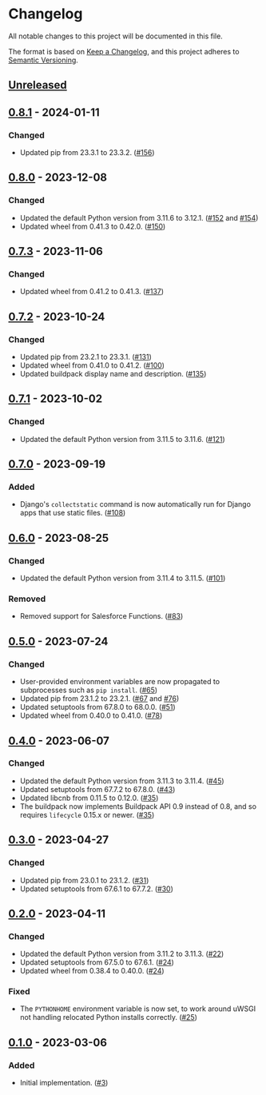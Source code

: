 # Changelog

All notable changes to this project will be documented in this file.

The format is based on [Keep a Changelog](https://keepachangelog.com/en/1.1.0/),
and this project adheres to [Semantic Versioning](https://semver.org/spec/v2.0.0.html).

## [Unreleased]

## [0.8.1] - 2024-01-11

### Changed

- Updated pip from 23.3.1 to 23.3.2. ([#156](https://github.com/heroku/buildpacks-python/pull/156))

## [0.8.0] - 2023-12-08

### Changed

- Updated the default Python version from 3.11.6 to 3.12.1. ([#152](https://github.com/heroku/buildpacks-python/pull/152) and [#154](https://github.com/heroku/buildpacks-python/pull/154))
- Updated wheel from 0.41.3 to 0.42.0. ([#150](https://github.com/heroku/buildpacks-python/pull/150))

## [0.7.3] - 2023-11-06

### Changed

- Updated wheel from 0.41.2 to 0.41.3. ([#137](https://github.com/heroku/buildpacks-python/pull/137))

## [0.7.2] - 2023-10-24

### Changed

- Updated pip from 23.2.1 to 23.3.1. ([#131](https://github.com/heroku/buildpacks-python/pull/131))
- Updated wheel from 0.41.0 to 0.41.2. ([#100](https://github.com/heroku/buildpacks-python/pull/100))
- Updated buildpack display name and description. ([#135](https://github.com/heroku/buildpack-python/pull/135))

## [0.7.1] - 2023-10-02

### Changed

- Updated the default Python version from 3.11.5 to 3.11.6. ([#121](https://github.com/heroku/buildpacks-python/pull/121))

## [0.7.0] - 2023-09-19

### Added

- Django's `collectstatic` command is now automatically run for Django apps that use static files. ([#108](https://github.com/heroku/buildpacks-python/pull/108))

## [0.6.0] - 2023-08-25

### Changed

- Updated the default Python version from 3.11.4 to 3.11.5. ([#101](https://github.com/heroku/buildpacks-python/pull/101))

### Removed

- Removed support for Salesforce Functions. ([#83](https://github.com/heroku/buildpacks-python/pull/83))

## [0.5.0] - 2023-07-24

### Changed

- User-provided environment variables are now propagated to subprocesses such as `pip install`. ([#65](https://github.com/heroku/buildpacks-python/pull/65))
- Updated pip from 23.1.2 to 23.2.1. ([#67](https://github.com/heroku/buildpacks-python/pull/67) and [#76](https://github.com/heroku/buildpacks-python/pull/76))
- Updated setuptools from 67.8.0 to 68.0.0. ([#51](https://github.com/heroku/buildpacks-python/pull/51))
- Updated wheel from 0.40.0 to 0.41.0. ([#78](https://github.com/heroku/buildpacks-python/pull/78))

## [0.4.0] - 2023-06-07

### Changed

- Updated the default Python version from 3.11.3 to 3.11.4. ([#45](https://github.com/heroku/buildpacks-python/pull/45))
- Updated setuptools from 67.7.2 to 67.8.0. ([#43](https://github.com/heroku/buildpacks-python/pull/43))
- Updated libcnb from 0.11.5 to 0.12.0. ([#35](https://github.com/heroku/buildpacks-python/pull/35))
- The buildpack now implements Buildpack API 0.9 instead of 0.8, and so requires `lifecycle` 0.15.x or newer. ([#35](https://github.com/heroku/buildpacks-python/pull/35))

## [0.3.0] - 2023-04-27

### Changed

- Updated pip from 23.0.1 to 23.1.2. ([#31](https://github.com/heroku/buildpacks-python/pull/31))
- Updated setuptools from 67.6.1 to 67.7.2. ([#30](https://github.com/heroku/buildpacks-python/pull/30))

## [0.2.0] - 2023-04-11

### Changed

- Updated the default Python version from 3.11.2 to 3.11.3. ([#22](https://github.com/heroku/buildpacks-python/pull/22))
- Updated setuptools from 67.5.0 to 67.6.1. ([#24](https://github.com/heroku/buildpacks-python/pull/24))
- Updated wheel from 0.38.4 to 0.40.0. ([#24](https://github.com/heroku/buildpacks-python/pull/24))

### Fixed

- The `PYTHONHOME` environment variable is now set, to work around uWSGI not handling relocated Python installs correctly. ([#25](https://github.com/heroku/buildpacks-python/pull/25))

## [0.1.0] - 2023-03-06

### Added

- Initial implementation. ([#3](https://github.com/heroku/buildpacks-python/pull/3))

[unreleased]: https://github.com/heroku/buildpacks-python/compare/v0.8.1...HEAD
[0.8.1]: https://github.com/heroku/buildpacks-python/compare/v0.8.0...v0.8.1
[0.8.0]: https://github.com/heroku/buildpacks-python/compare/v0.7.3...v0.8.0
[0.7.3]: https://github.com/heroku/buildpacks-python/compare/v0.7.2...v0.7.3
[0.7.2]: https://github.com/heroku/buildpacks-python/compare/v0.7.1...v0.7.2
[0.7.1]: https://github.com/heroku/buildpacks-python/compare/v0.7.0...v0.7.1
[0.7.0]: https://github.com/heroku/buildpacks-python/compare/v0.6.0...v0.7.0
[0.6.0]: https://github.com/heroku/buildpacks-python/compare/v0.5.0...v0.6.0
[0.5.0]: https://github.com/heroku/buildpacks-python/compare/v0.4.0...v0.5.0
[0.4.0]: https://github.com/heroku/buildpacks-python/compare/v0.3.0...v0.4.0
[0.3.0]: https://github.com/heroku/buildpacks-python/compare/v0.2.0...v0.3.0
[0.2.0]: https://github.com/heroku/buildpacks-python/compare/v0.1.0...v0.2.0
[0.1.0]: https://github.com/heroku/buildpacks-python/releases/tag/v0.1.0
